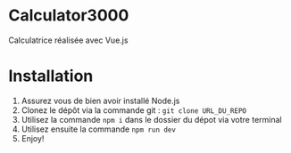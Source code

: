 # Calculator3000

Calculatrice réalisée avec Vue.js

# Installation

1. Assurez vous de bien avoir installé Node.js
2. Clonez le dépôt via la commande git : `git clone URL_DU_REPO`
3. Utilisez la commande `npm i` dans le dossier du dépot via votre terminal
4. Utilisez ensuite la commande `npm run dev`
5. Enjoy!
